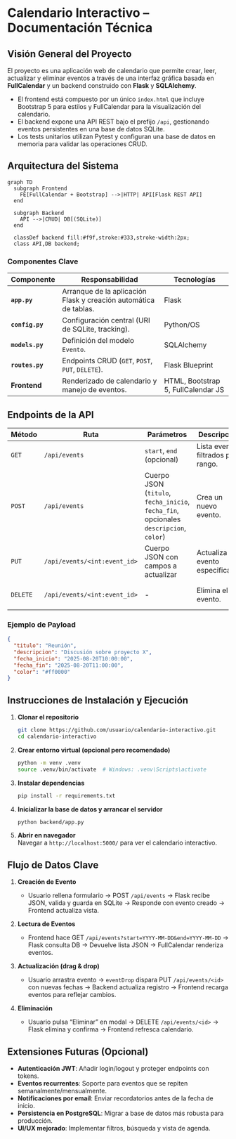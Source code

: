 # Calendario Interactivo – Documentación Técnica

## Visión General del Proyecto
El proyecto es una aplicación web de calendario que permite crear, leer, actualizar y eliminar eventos a través de una interfaz gráfica basada en **FullCalendar** y un backend construido con **Flask** y **SQLAlchemy**.  
- El frontend está compuesto por un único `index.html` que incluye Bootstrap 5 para estilos y FullCalendar para la visualización del calendario.  
- El backend expone una API REST bajo el prefijo `/api`, gestionando eventos persistentes en una base de datos SQLite.  
- Los tests unitarios utilizan Pytest y configuran una base de datos en memoria para validar las operaciones CRUD.

## Arquitectura del Sistema
```mermaid
graph TD
  subgraph Frontend
    FE[FullCalendar + Bootstrap] -->|HTTP| API[Flask REST API]
  end

  subgraph Backend
    API -->|CRUD| DB[(SQLite)]
  end

  classDef backend fill:#f9f,stroke:#333,stroke-width:2px;
  class API,DB backend;
```

### Componentes Clave
| Componente | Responsabilidad | Tecnologías |
|------------|-----------------|-------------|
| **`app.py`** | Arranque de la aplicación Flask y creación automática de tablas. | Flask |
| **`config.py`** | Configuración central (URI de SQLite, tracking). | Python/OS |
| **`models.py`** | Definición del modelo `Evento`. | SQLAlchemy |
| **`routes.py`** | Endpoints CRUD (`GET`, `POST`, `PUT`, `DELETE`). | Flask Blueprint |
| **Frontend** | Renderizado de calendario y manejo de eventos. | HTML, Bootstrap 5, FullCalendar JS |

## Endpoints de la API

| Método | Ruta | Parámetros | Descripción | Respuesta |
|--------|------|------------|-------------|-----------|
| `GET` | `/api/events` | `start`, `end` (opcional) | Lista eventos filtrados por rango. | `200 OK` – lista JSON de eventos |
| `POST` | `/api/events` | Cuerpo JSON (`titulo`, `fecha_inicio`, `fecha_fin`, opcionales `descripcion`, `color`) | Crea un nuevo evento. | `201 Created` – evento creado |
| `PUT` | `/api/events/<int:event_id>` | Cuerpo JSON con campos a actualizar | Actualiza el evento especificado. | `200 OK` – evento actualizado |
| `DELETE` | `/api/events/<int:event_id>` | - | Elimina el evento. | `200 OK` – mensaje de confirmación |

### Ejemplo de Payload
```json
{
  "titulo": "Reunión",
  "descripcion": "Discusión sobre proyecto X",
  "fecha_inicio": "2025-08-20T10:00:00",
  "fecha_fin": "2025-08-20T11:00:00",
  "color": "#ff0000"
}
```

## Instrucciones de Instalación y Ejecución
1. **Clonar el repositorio**  
   ```bash
   git clone https://github.com/usuario/calendario-interactivo.git
   cd calendario-interactivo
   ```
2. **Crear entorno virtual (opcional pero recomendado)**  
   ```bash
   python -m venv .venv
   source .venv/bin/activate  # Windows: .venv\Scripts\activate
   ```
3. **Instalar dependencias**  
   ```bash
   pip install -r requirements.txt
   ```
4. **Inicializar la base de datos y arrancar el servidor**  
   ```bash
   python backend/app.py
   ```
5. **Abrir en navegador**  
   Navegar a `http://localhost:5000/` para ver el calendario interactivo.

## Flujo de Datos Clave

1. **Creación de Evento**  
   - Usuario rellena formulario → POST `/api/events` → Flask recibe JSON, valida y guarda en SQLite → Responde con evento creado → Frontend actualiza vista.

2. **Lectura de Eventos**  
   - Frontend hace GET `/api/events?start=YYYY-MM-DD&end=YYYY-MM-DD` → Flask consulta DB → Devuelve lista JSON → FullCalendar renderiza eventos.

3. **Actualización (drag & drop)**  
   - Usuario arrastra evento → `eventDrop` dispara PUT `/api/events/<id>` con nuevas fechas → Backend actualiza registro → Frontend recarga eventos para reflejar cambios.

4. **Eliminación**  
   - Usuario pulsa “Eliminar” en modal → DELETE `/api/events/<id>` → Flask elimina y confirma → Frontend refresca calendario.

## Extensiones Futuras (Opcional)
- **Autenticación JWT**: Añadir login/logout y proteger endpoints con tokens.
- **Eventos recurrentes**: Soporte para eventos que se repiten semanalmente/mensualmente.
- **Notificaciones por email**: Enviar recordatorios antes de la fecha de inicio.
- **Persistencia en PostgreSQL**: Migrar a base de datos más robusta para producción.
- **UI/UX mejorado**: Implementar filtros, búsqueda y vista de agenda.